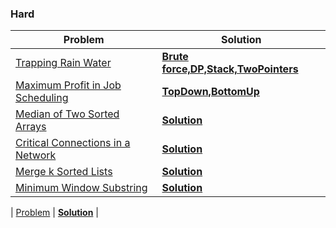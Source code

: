 ### Hard

| Problem | Solution |
| ------------ |  ------------ | 
| [Trapping Rain Water](https://leetcode.com/problems/trapping-rain-water/) | [**Brute force,DP,Stack,TwoPointers**](hard/Trapping_Rain_Water) | 
| [Maximum Profit in Job Scheduling](https://leetcode.com/problems/maximum-profit-in-job-scheduling/) | [**TopDown,BottomUp**](hard/Maximum_Profit_in_Job_Scheduling) | 
| [Median of Two Sorted Arrays](https://leetcode.com/problems/median-of-two-sorted-arrays/) | [**Solution**]() | 
| [Critical Connections in a Network](https://leetcode.com/problems/critical-connections-in-a-network/) | [**Solution**]() | 
| [Merge k Sorted Lists](https://leetcode.com/problems/merge-k-sorted-lists/) | [**Solution**]() | 
| [Minimum Window Substring](https://leetcode.com/problems/minimum-window-substring/) | [**Solution**]() | 

| [Problem]() | [**Solution**]() | 